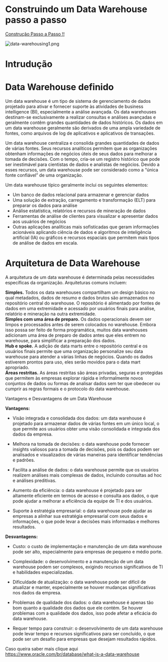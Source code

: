 # Construindo um Data Warehouse passo a passo

[Construção Passo a Passo !!](https://github.com/cleiton-fx/Construindo-um-Data-Warehouse-/blob/master/Construcao.md)

![data-warehousing1.png](https://github.com/cleiton-fx/Construindo-um-Data-Warehouse-/blob/master/imagens/data-warehousing1.png)


<h1>Intrudução</h1>


<h1>Data Warehouse definido</h1>

Um data warehouse é um tipo de sistema de gerenciamento de dados projetado para ativar e fornecer suporte às atividades de business intelligence (BI), especialmente a análise avançada. Os data warehouses destinam-se exclusivamente a realizar consultas e análises avançadas e geralmente contêm grandes quantidades de dados históricos. Os dados em um data warehouse geralmente são derivados de uma ampla variedade de fontes, como arquivos de log de aplicativos e aplicativos de transações.

Um data warehouse centraliza e consolida grandes quantidades de dados de várias fontes. Seus recursos analíticos permitem que as organizações obtenham informações de negócios úteis de seus dados para melhorar a tomada de decisões. Com o tempo, cria-se um registro histórico que pode ser inestimável para cientistas de dados e analistas de negócios. Devido a esses recursos, um data warehouse pode ser considerado como a “única fonte confiável” de uma organização.

Um data warehouse típico geralmente inclui os seguintes elementos:

 - Um banco de dados relacional para armazenar e gerenciar dados
 - Uma solução de extração, carregamento e transformação (ELT) para preparar os dados para análise
 - Análise estatística, relatórios e recursos de mineração de dados
 - Ferramentas de análise de clientes para visualizar e apresentar dados aos usuários de negócios
 - Outras aplicações analíticas mais sofisticadas que geram informações acionáveis aplicando ciência de dados e algoritmos de inteligência artificial (IA) ou gráficos e recursos espaciais que permitem mais tipos de análise de dados em escala.

<h1>Arquitetura de Data Warehouse</h1>

A arquitetura de um data warehouse é determinada pelas necessidades específicas da organização. Arquiteturas comuns incluem:

<b>Simples.</b> Todos os data warehouses compartilham um design básico no qual metadados, dados de resumo e dados brutos são armazenados no repositório central do warehouse. O repositório é alimentado por fontes de dados em uma extremidade e acessado por usuários finais para análise, relatório e mineração na outra extremidade.
<br>
<b>Simples com uma área de preparo.</b> Os dados operacionais devem ser limpos e processados antes de serem colocados no warehouse. Embora isso possa ser feito de forma programática, muitos data warehouses adicionam uma área de preparo de dados antes que eles entrem no warehouse, para simplificar a preparação dos dados.
<br>
<b>Hub e spoke.</b> A adição de data marts entre o repositório central e os usuários finais permite que uma organização personalize seu data warehouse para atender a várias linhas de negócios. Quando os dados estiverem prontos para uso, eles serão movidos para o data mart apropriado.
<br>
<b>Áreas restritas.</b> As áreas restritas são áreas privadas, seguras e protegidas que permitem às empresas explorar rápida e informalmente novos conjuntos de dados ou formas de analisar dados sem ter que obedecer ou cumprir as regras formais e o protocolo do data warehouse.<br>

Vantagens e Desvantagens de um Data Warehouse

<b>Vantagens:</b>

 - Visão integrada e consolidada dos dados: um data warehouse é projetado para armazenar dados de várias fontes em um único local, o que permite aos usuários obter uma visão consolidada e integrada dos dados da empresa.

 - Melhora na tomada de decisões: o data warehouse pode fornecer insights valiosos para a tomada de decisões, pois os dados podem ser analisados e visualizados de várias maneiras para identificar tendências e padrões.

 - Facilita a análise de dados: o data warehouse permite que os usuários realizem análises mais complexas de dados, incluindo consultas ad hoc e análises preditivas.

 - Aumento da eficiência: o data warehouse é projetado para ser altamente eficiente em termos de acesso e consulta aos dados, o que pode ajudar a melhorar a eficiência da equipe de TI e dos usuários.

 - Suporte à estratégia empresarial: o data warehouse pode ajudar as empresas a alinhar sua estratégia empresarial com seus dados e informações, o que pode levar a decisões mais informadas e melhores resultados.

<b>Desvantagens:</b>

 - Custo: o custo de implementação e manutenção de um data warehouse pode ser alto, especialmente para empresas de pequeno e médio porte.

 - Complexidade: o desenvolvimento e a manutenção de um data warehouse podem ser complexos, exigindo recursos significativos de TI e habilidades especializadas.

 - Dificuldade de atualização: o data warehouse pode ser difícil de atualizar e manter, especialmente se houver mudanças significativas nos dados da empresa.

 - Problemas de qualidade dos dados: o data warehouse é apenas tão bom quanto a qualidade dos dados que ele contém. Se houver problemas com a qualidade dos dados, isso pode afetar a eficácia do data warehouse.

 - Requer tempo para construir: o desenvolvimento de um data warehouse pode levar tempo e recursos significativos para ser concluído, o que pode ser um desafio para empresas que desejam resultados rápidos.



Caso queira saber mais clique aqui https://www.oracle.com/br/database/what-is-a-data-warehouse
